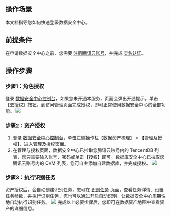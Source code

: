 ## 操作场景
本文档指导您如何快速登录数据安全中心。
## 前提条件
在申请数据安全中心之前，您需要 [注册腾讯云账号](https://cloud.tencent.com/document/product/378/17985)，并完成 [实名认证](https://cloud.tencent.com/document/product/378/3629)。
## 操作步骤
### 步骤1：角色授权
登录  [数据安全中心控制台](https://console.cloud.tencent.com/dsgc)，如果您未开通本服务，页面会弹出开通提示。单击【去授权】按钮，到访问管理页面完成授权，即可正常使用数据安全中心的全部功能。
![](https://main.qcloudimg.com/raw/21184517d197bbef49b7c9daf3a427c7.png)

### 步骤2：资产授权
1. 登录  [数据安全中心控制台](https://console.cloud.tencent.com/dsgc)，单击左侧操作栏【数据资产梳理】 > 【管理及授权】，进入管理及授权页面。
2. 在管理与授权页面，数据安全中心已拉取您腾讯云账号内的 TencentDB 列表，您只需要输入账号、密码或单击【授权】即可。数据库安全中心已拉取您腾讯云账号内的 CVM 列表，您可自主添加自建数据库，并完成授权。
![](https://main.qcloudimg.com/raw/b54234e2a5c909e002c38d5b73f77c19.jpg)

### 步骤3：执行识别任务
资产授权后，会自动创建识别任务，您可在 [识别任务](https://console.cloud.tencent.com/dsgc/task) 页面，查看任务详情、设置任务参数，并执行识别任务，您也可以通过开启自动识别，让数据安全中心周期性地自动执行识别任务。
![](https://main.qcloudimg.com/raw/0cc4dfd8a909f97693f8150484d83960.jpg)
完成以上必要步骤后，您即可在数据资产地图中查看资产的详细信息。
